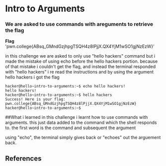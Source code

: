 # Intro to Arguments
### We are asked to use commands with areguments to retrieve the flag

**Flag** 'pwn.college{ABsq_GMndGzjhpgTSQH4z8lPjjX.QX4YjM1wSO1gjNzEzW}'

in this challenge we are asked to only use "hello hackers" command but i made the mistake of using echo before the hello hackers portion.
because of that mistake i couldn't get the flag, and instead the terminal responded with "hello hackers"
i re read the instructions and by using the argument hello hackers i got the flag

```
hacker@hello~intro-to-arguments:~$ echo hello hackers!
hello hackers!
hacker@hello~intro-to-arguments:~$ hello hackers
Success! Here is your flag:
pwn.college{ABsq_GMndGzjhpgTSQH4z8lPjjX.QX4YjM1wSO1gjNzEzW}
hacker@hello~intro-to-arguments:~$ 
```

##What i learned
in this challenge i learnt how to use commands with arguments. this just data added to the command which the shell responds to.
the first word is the command and subsequent the argument

using "echo", the terminal simply gives back or "echoes" out the arguement back.

## References

